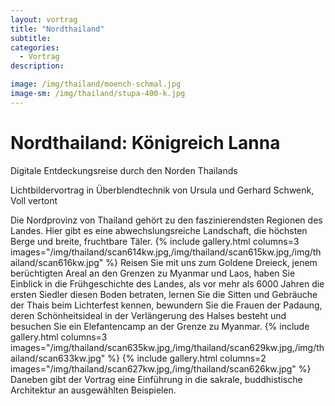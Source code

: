 ```yaml
---
layout: vortrag
title: "Nordthailand"
subtitle: 
categories:
  - Vortrag
description: 

image: /img/thailand/moench-schmal.jpg
image-sm: /img/thailand/stupa-400-k.jpg
---
```

Nordthailand: Königreich Lanna
==================================
 
Digitale Entdeckungsreise durch den Norden Thailands

Lichtbildervortrag in Überblendtechnik
von Ursula und Gerhard Schwenk,
Voll vertont

Die Nordprovinz von Thailand gehört zu den faszinierendsten Regionen des Landes. Hier gibt es eine abwechslungsreiche Landschaft, die höchsten Berge und breite, fruchtbare Täler. 
{% include gallery.html columns=3 images="/img/thailand/scan614kw.jpg,/img/thailand/scan615kw.jpg,/img/thailand/scan616kw.jpg" %}
Reisen Sie mit uns zum Goldene Dreieck, jenem berüchtigten Areal an den Grenzen zu Myanmar und Laos, haben Sie Einblick in die Frühgeschichte des Landes, als vor mehr als 6000 Jahren die ersten Siedler diesen Boden betraten, lernen Sie die Sitten und Gebräuche der Thais beim Lichterfest kennen, bewundern Sie die Frauen der Padaung, deren Schönheitsideal in der 
Verlängerung des Halses besteht und besuchen Sie ein Elefantencamp an der Grenze zu Myanmar. 
{% include gallery.html columns=3 images="/img/thailand/scan635kw.jpg,/img/thailand/scan629kw.jpg,/img/thailand/scan633kw.jpg" %}
{% include gallery.html columns=2 images="/img/thailand/scan627kw.jpg,/img/thailand/scan626kw.jpg" %}
Daneben gibt der Vortrag eine Einführung in die sakrale, buddhistische Architektur an ausgewählten Beispielen.
